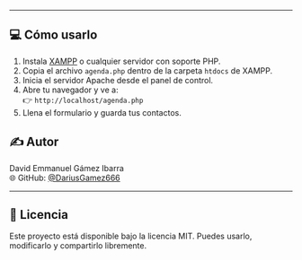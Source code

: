 
---

## 💻 Cómo usarlo

1. Instala [XAMPP](https://www.apachefriends.org/) o cualquier servidor con soporte PHP.
2. Copia el archivo `agenda.php` dentro de la carpeta `htdocs` de XAMPP.
3. Inicia el servidor Apache desde el panel de control.
4. Abre tu navegador y ve a:  
   👉 `http://localhost/agenda.php`
5. Llena el formulario y guarda tus contactos.


## ✍️ Autor

David Emmanuel Gámez Ibarra  
🌐 GitHub: [@DariusGamez666](https://github.com/DavidGamez666)

---

## 📜 Licencia

Este proyecto está disponible bajo la licencia MIT. Puedes usarlo, modificarlo y compartirlo libremente.
